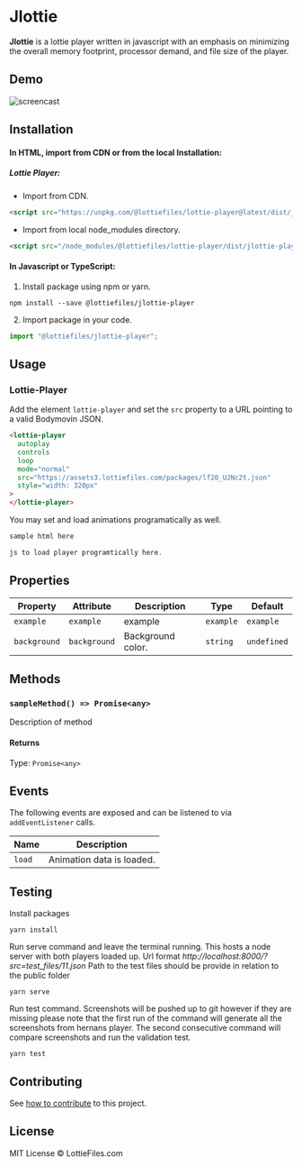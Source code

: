 # Jlottie

**Jlottie** is a lottie player written in javascript with an emphasis on minimizing the overall memory footprint, processor demand, and file size of the player.

## Demo

![screencast](https://i.imgur.com/miLzIkJ.gif)

## Installation

#### In HTML, import from CDN or from the local Installation:

##### Lottie Player:

- Import from CDN.

```html
<script src="https://unpkg.com/@lottiefiles/lottie-player@latest/dist/jlottie-player.js"></script>
```

- Import from local node_modules directory.

```html
<script src="/node_modules/@lottiefiles/lottie-player/dist/jlottie-player.js"></script>
```

#### In Javascript or TypeScript:

1. Install package using npm or yarn.

```shell
npm install --save @lottiefiles/jlottie-player
```

2. Import package in your code.

```javascript
import "@lottiefiles/jlottie-player";
```

## Usage

### Lottie-Player

Add the element `lottie-player` and set the `src` property to a URL pointing to a valid Bodymovin JSON.

```html
<lottie-player
  autoplay
  controls
  loop
  mode="normal"
  src="https://assets3.lottiefiles.com/packages/lf20_UJNc2t.json"
  style="width: 320px"
>
</lottie-player>
```

You may set and load animations programatically as well.

```html
sample html here
```

```js
js to load player programtically here.
```

## Properties

| Property     | Attribute    | Description       | Type      | Default     |
| ------------ | ------------ | ----------------- | --------- | ----------- |
| `example`    | `example`    | example           | `example` | `example`   |
| `background` | `background` | Background color. | `string`  | `undefined` |

## Methods

### `sampleMethod() => Promise<any>`

Description of method

#### Returns

Type: `Promise<any>`

## Events

The following events are exposed and can be listened to via `addEventListener` calls.

| Name   | Description               |
| ------ | ------------------------- |
| `load` | Animation data is loaded. |

## Testing

Install packages

```
yarn install
```

Run serve command and leave the terminal running. This hosts a node server with both players loaded up.
Url format _http://localhost:8000/?src=test_files/11.json_
Path to the test files should be provide in relation to the public folder

```
yarn serve
```

Run test command.
Screenshots will be pushed up to git however if they are missing please note that the first run of the command will generate all the screenshots from hernans player. The second consecutive command will compare screenshots and run the validation test.

```
yarn test
```

## Contributing

See [how to contribute](contributing.md) to this project.

## License

MIT License © LottieFiles.com
